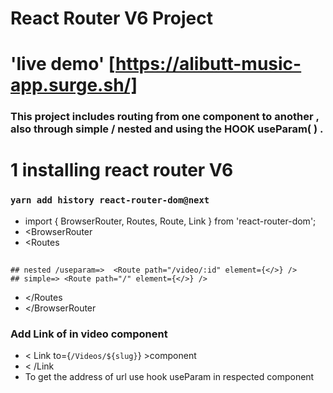 # React Router V6 Project

#  'live demo' [https://alibutt-music-app.surge.sh/]
### This project includes routing from one component to another , also through simple / nested and using the HOOK useParam( ) .

# 1 installing react router V6
### `yarn add history react-router-dom@next`

* import { BrowserRouter, Routes, Route, Link } from 'react-router-dom';
 * <BrowserRouter
  * <Routes  
 ## 
    ## nested /useparam=>  <Route path="/video/:id" element={</>} />
    ## simple=> <Route path="/" element={</>} />
  *   </Routes
 * </BrowserRouter

 ### Add Link of in video component 
* < Link  to={`/Videos/${slug}`} >component
 * < /Link 
 * To get the address of url use hook useParam in respected component  

